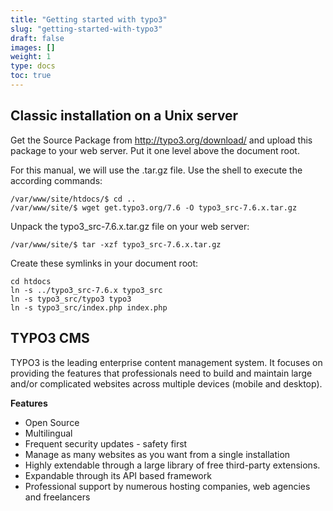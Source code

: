 ```yaml
---
title: "Getting started with typo3"
slug: "getting-started-with-typo3"
draft: false
images: []
weight: 1
type: docs
toc: true
---
```


## Classic installation on a Unix server
Get the Source Package from http://typo3.org/download/ and upload this package to your web server. Put it one level above the document root.

For this manual, we will use the .tar.gz file. Use the shell to execute the according commands:

    /var/www/site/htdocs/$ cd ..
    /var/www/site/$ wget get.typo3.org/7.6 -O typo3_src-7.6.x.tar.gz

Unpack the typo3_src-7.6.x.tar.gz file on your web server:

    /var/www/site/$ tar -xzf typo3_src-7.6.x.tar.gz

Create these symlinks in your document root:

    cd htdocs
    ln -s ../typo3_src-7.6.x typo3_src
    ln -s typo3_src/typo3 typo3
    ln -s typo3_src/index.php index.php

## TYPO3 CMS
TYPO3 is the leading enterprise content management system. It focuses on providing the features that professionals need to build and maintain large and/or complicated websites across multiple devices (mobile and desktop).


**Features**
- Open Source
- Multilingual
- Frequent security updates - safety first
- Manage as many websites as you want from a single installation
- Highly extendable through a large library of free third-party extensions.
- Expandable through its API based framework
- Professional support by numerous hosting companies, web agencies and freelancers

